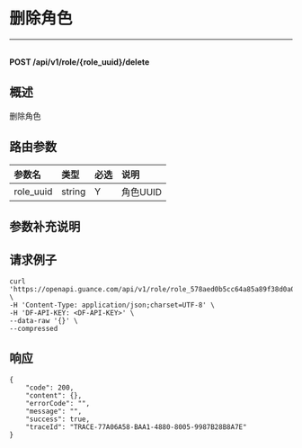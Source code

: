 # 删除角色

---

<br />**POST /api/v1/role/\{role_uuid\}/delete**

## 概述
删除角色




## 路由参数

| 参数名        | 类型     | 必选   | 说明              |
|:-----------|:-------|:-----|:----------------|
| role_uuid | string | Y | 角色UUID<br> |


## 参数补充说明





## 请求例子
```shell
curl 'https://openapi.guance.com/api/v1/role/role_578aed0b5cc64a85a89f38d0a002c1c3/delete' \
-H 'Content-Type: application/json;charset=UTF-8' \
-H 'DF-API-KEY: <DF-API-KEY>' \
--data-raw '{}' \
--compressed
```




## 响应
```shell
{
    "code": 200,
    "content": {},
    "errorCode": "",
    "message": "",
    "success": true,
    "traceId": "TRACE-77A06A58-BAA1-4880-8005-9987B28B8A7E"
} 
```




